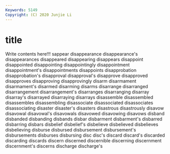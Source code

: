 ```yaml
---
Keywords: 5149
Copyright: (C) 2020 Junjie Li
---
```


# title

Write contents here!!!
sappear 
disappearance 
disappearance's 
disappearances 
disappeared 
disappearing 
disappears 
disappoint
disappointed 
disappointing 
disappointingly 
disappointment 
disappointment's 
disappointments 
disappoints 
disapprobation 
disapprobation's 
disapproval
disapproval's 
disapprove 
disapproved 
disapproves 
disapproving 
disapprovingly 
disarm 
disarmament 
disarmament's 
disarmed
disarming 
disarms 
disarrange 
disarranged 
disarrangement 
disarrangement's 
disarranges 
disarranging 
disarray 
disarray's
disarrayed 
disarraying 
disarrays 
disassemble 
disassembled 
disassembles 
disassembling 
disassociate 
disassociated 
disassociates
disassociating 
disaster 
disaster's 
disasters 
disastrous 
disastrously 
disavow 
disavowal 
disavowal's 
disavowals
disavowed 
disavowing 
disavows 
disband 
disbanded 
disbanding 
disbands 
disbar 
disbarment 
disbarment's
disbarred 
disbarring 
disbars 
disbelief 
disbelief's 
disbelieve 
disbelieved 
disbelieves 
disbelieving 
disburse
disbursed 
disbursement 
disbursement's 
disbursements 
disburses 
disbursing 
disc 
disc's 
discard 
discard's
discarded 
discarding 
discards 
discern 
discerned 
discernible 
discerning 
discernment 
discernment's 
discerns
discharge 
discharge's 
